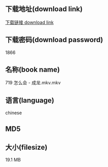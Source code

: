 ## 下载地址(download link)
[下载链接 download link](https://voluble-croquembouche-d321dc.netlify.app/?s=719+%E6%80%8E%E4%B9%88%E4%BC%9A+-+%E6%88%90%E9%BE%99.mkv)

## 下载密码(download password)
1866

## 名称(book name)
719 怎么会 - 成龙.mkv.mkv

## 语言(language)
chinese

## MD5


## 大小(filesize)
19.1 MB
